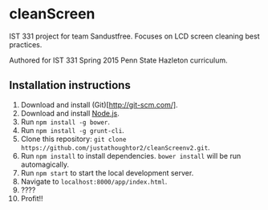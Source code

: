 # cleanScreen
IST 331 project for team Sandustfree. Focuses on LCD screen cleaning best practices.

Authored for IST 331 Spring 2015 Penn State Hazleton curriculum.

## Installation instructions
1. Download and install (Git)[http://git-scm.com/].
2. Download and install [Node.js](http://nodejs.org/).
3. Run `npm install -g bower`.
4. Run `npm install -g grunt-cli`.
5. Clone this repository: `git clone https://github.com/justathoughtor2/cleanScreenv2.git`.
6. Run `npm install` to install dependencies. `bower install` will be run automagically.
7. Run `npm start` to start the local development server.
8. Navigate to `localhost:8000/app/index.html`.
9. ????
10. Profit!!

